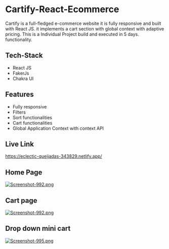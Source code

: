 # Cartify-React-Ecommerce
Cartify is a full-fledged e-commerce website it is fully responsive and built with React JS. it implements a cart section with global context with adaptive pricing. 
This is a Individual Project build and executed in 5 days.
functionality.
## Tech-Stack
- React JS 
- FakerJs 
- Chakra UI
## Features
- Fully responsive
- Filters
- Sort functionalities
- Cart functionalities
- Global Application Context with context API
## Live Link
https://eclectic-queijadas-343829.netlify.app/

## Home Page
[![Screenshot-992.png](https://i.postimg.cc/ZKWGxmyx/Screenshot-992.png)](https://postimg.cc/ZChsJ1HW)
## Cart page
[![Screenshot-992.png](https://i.postimg.cc/ZKWGxmyx/Screenshot-992.png)](https://postimg.cc/ZChsJ1HW)
## Drop down mini cart
[![Screenshot-995.png](https://i.postimg.cc/zfJZWcZC/Screenshot-995.png)](https://postimg.cc/nXwPfTLr)
